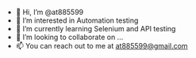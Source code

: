 - 👋 Hi, I’m @at885599
- 👀 I’m interested in Automation testing
- 🌱 I’m currently learning Selenium and API testing
- 💞️ I’m looking to collaborate on ...
- 📫 You can reach out to me at at885599@gmail.com

<!---
at885599/at885599 is a ✨ special ✨ repository because its `README.md` (this file) appears on your GitHub profile.
You can click the Preview link to take a look at your changes.
--->
